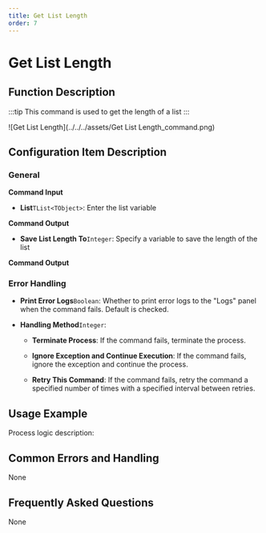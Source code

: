 ```yaml
---
title: Get List Length
order: 7
---
```


# Get List Length

## Function Description

:::tip 
This command is used to get the length of a list
:::

![Get List Length](../../../assets/Get List Length_command.png)

## Configuration Item Description

### General

**Command Input**

- **List**`TList<TObject>`: Enter the list variable


**Command Output**

- **Save List Length To**`Integer`: Specify a variable to save the length of the list


**Command Output**

### Error Handling

- **Print Error Logs**`Boolean`: Whether to print error logs to the "Logs" panel when the command fails. Default is checked. 

- **Handling Method**`Integer`:

    - **Terminate Process**: If the command fails, terminate the process.

    - **Ignore Exception and Continue Execution**: If the command fails, ignore the exception and continue the process.

    - **Retry This Command**: If the command fails, retry the command a specified number of times with a specified interval between retries.

## Usage Example

Process logic description:

## Common Errors and Handling

None

## Frequently Asked Questions

None


